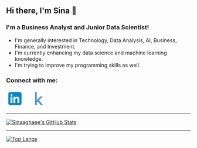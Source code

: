 ## Hi there, I'm Sina  👋 

### I'm a Business Analyst and Junior Data Scientist!

- I'm generally interested in Technology, Data Analysis, AI, Business, Finance, and Investment.
- I'm currently enhancing my data science and machine learning knowledge.
- I'm trying to improve my programming skills as well.



### Connect with me:

[![linkedin](./img/linkedin.png)](https://www.linkedin.com/in/sinaaghaee)
&nbsp;&nbsp;
[![kaggle](./img/icons8-kaggle-48.png)](https://www.kaggle.com/sinaaghaee)

---

[![Sinaaghaee's GitHub Stats](https://github-readme-stats-phi-orcin.vercel.app/api?username=sinaaghaee&show_icons=true&hide_border=false&title_color=ff652f&icon_color=FFE400&bg_color=09131B&text_color=ffffff&border_color=0c1a25&count_private=true)](https://github.com/sinaaghaee)

---

[![Top Langs](https://github-readme-stats-phi-orcin.vercel.app/api?username=sinaaghaee)](https://github.com/sinaaghaee)



[linkedin]: https://www.linkedin.com/in/sinaaghaee/
[kaggle]: https://www.kaggle.com/sinaaghaee
